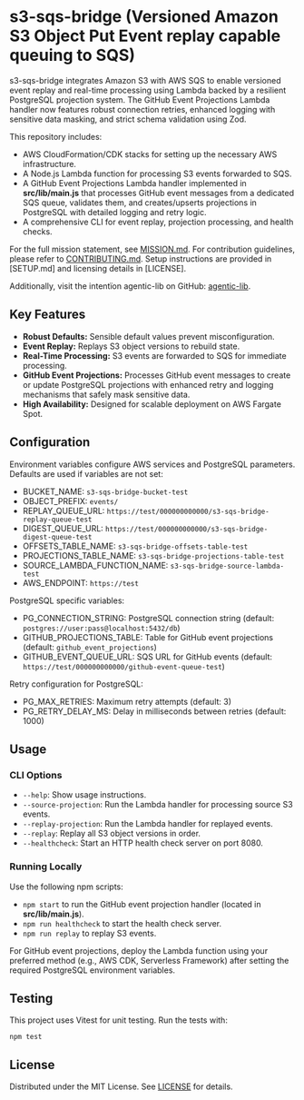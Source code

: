 # s3-sqs-bridge (Versioned Amazon S3 Object Put Event replay capable queuing to SQS)

s3-sqs-bridge integrates Amazon S3 with AWS SQS to enable versioned event replay and real-time processing using Lambda backed by a resilient PostgreSQL projection system. The GitHub Event Projections Lambda handler now features robust connection retries, enhanced logging with sensitive data masking, and strict schema validation using Zod.

This repository includes:

- AWS CloudFormation/CDK stacks for setting up the necessary AWS infrastructure.
- A Node.js Lambda function for processing S3 events forwarded to SQS.
- A GitHub Event Projections Lambda handler implemented in **src/lib/main.js** that processes GitHub event messages from a dedicated SQS queue, validates them, and creates/upserts projections in PostgreSQL with detailed logging and retry logic.
- A comprehensive CLI for event replay, projection processing, and health checks.

For the full mission statement, see [MISSION.md](MISSION.md). For contribution guidelines, please refer to [CONTRIBUTING.md](CONTRIBUTING.md). Setup instructions are provided in [SETUP.md] and licensing details in [LICENSE].

Additionally, visit the intentïon agentic-lib on GitHub: [agentic-lib](https://github.com/xn-intenton-z2a/agentic-lib).

## Key Features

- **Robust Defaults:** Sensible default values prevent misconfiguration.
- **Event Replay:** Replays S3 object versions to rebuild state.
- **Real-Time Processing:** S3 events are forwarded to SQS for immediate processing.
- **GitHub Event Projections:** Processes GitHub event messages to create or update PostgreSQL projections with enhanced retry and logging mechanisms that safely mask sensitive data.
- **High Availability:** Designed for scalable deployment on AWS Fargate Spot.

## Configuration

Environment variables configure AWS services and PostgreSQL parameters. Defaults are used if variables are not set:

- BUCKET_NAME: `s3-sqs-bridge-bucket-test`
- OBJECT_PREFIX: `events/`
- REPLAY_QUEUE_URL: `https://test/000000000000/s3-sqs-bridge-replay-queue-test`
- DIGEST_QUEUE_URL: `https://test/000000000000/s3-sqs-bridge-digest-queue-test`
- OFFSETS_TABLE_NAME: `s3-sqs-bridge-offsets-table-test`
- PROJECTIONS_TABLE_NAME: `s3-sqs-bridge-projections-table-test`
- SOURCE_LAMBDA_FUNCTION_NAME: `s3-sqs-bridge-source-lambda-test`
- AWS_ENDPOINT: `https://test`

PostgreSQL specific variables:

- PG_CONNECTION_STRING: PostgreSQL connection string (default: `postgres://user:pass@localhost:5432/db`)
- GITHUB_PROJECTIONS_TABLE: Table for GitHub event projections (default: `github_event_projections`)
- GITHUB_EVENT_QUEUE_URL: SQS URL for GitHub events (default: `https://test/000000000000/github-event-queue-test`)

Retry configuration for PostgreSQL:

- PG_MAX_RETRIES: Maximum retry attempts (default: 3)
- PG_RETRY_DELAY_MS: Delay in milliseconds between retries (default: 1000)

## Usage

### CLI Options

- `--help`: Show usage instructions.
- `--source-projection`: Run the Lambda handler for processing source S3 events.
- `--replay-projection`: Run the Lambda handler for replayed events.
- `--replay`: Replay all S3 object versions in order.
- `--healthcheck`: Start an HTTP health check server on port 8080.

### Running Locally

Use the following npm scripts:

- `npm start` to run the GitHub event projection handler (located in **src/lib/main.js**).
- `npm run healthcheck` to start the health check server.
- `npm run replay` to replay S3 events.

For GitHub event projections, deploy the Lambda function using your preferred method (e.g., AWS CDK, Serverless Framework) after setting the required PostgreSQL environment variables.

## Testing

This project uses Vitest for unit testing. Run the tests with:

```
npm test
```

## License

Distributed under the MIT License. See [LICENSE](LICENSE) for details.
